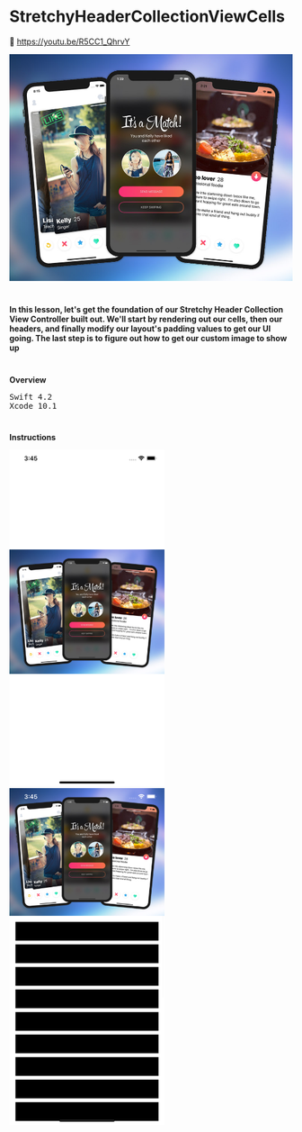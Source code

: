 # StretchyHeaderCollectionViewCells

📱 https://youtu.be/R5CC1_QhrvY

[![Watch the video](https://github.com/obadasemary/StretchyHeaderCollectionViewCells/blob/master/StretchyHeaderCollectionViewCells/SimulatorScreenShot/stretchy_header.jpg)](https://youtu.be/R5CC1_QhrvY)

<h1></h1>
<b>
In this lesson, let's get the foundation of our Stretchy Header Collection View Controller built out.  We'll start by rendering out our cells, then our headers, and finally modify our layout's padding values to get our UI going.  The last step is to figure out how to get our custom image to show up 
</b>
<h1></h1>

<b>Overview</b>
<pre>
Swift 4.2
Xcode 10.1
</pre>

<h1></h1>


<b>Instructions</b>

<img src="https://github.com/obadasemary/StretchyHeaderCollectionViewCells/blob/master/StretchyHeaderCollectionViewCells/SimulatorScreenShot/Simulator%20Screen%20Shot%20-%20iPhone%20XS%20Max%20-%202018-12-24%20at%2015.45.49.png" alt="HTML5 Icon" width="276" height="598"> <img src="https://github.com/obadasemary/StretchyHeaderCollectionViewCells/blob/master/StretchyHeaderCollectionViewCells/SimulatorScreenShot/Simulator%20Screen%20Shot%20-%20iPhone%20XS%20Max%20-%202018-12-24%20at%2015.45.52.png" alt="HTML5 Icon" width="276" height="598">

